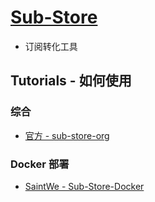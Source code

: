 # [Sub-Store](https://github.com/sub-store-org/Sub-Store)
- 订阅转化工具

## Tutorials - 如何使用
### 综合
- [官方 - sub-store-org](https://github.com/sub-store-org/Sub-Store/tree/master/config)
### Docker 部署
- [SaintWe - Sub-Store-Docker](https://github.com/SaintWe/Sub-Store-Docker)


